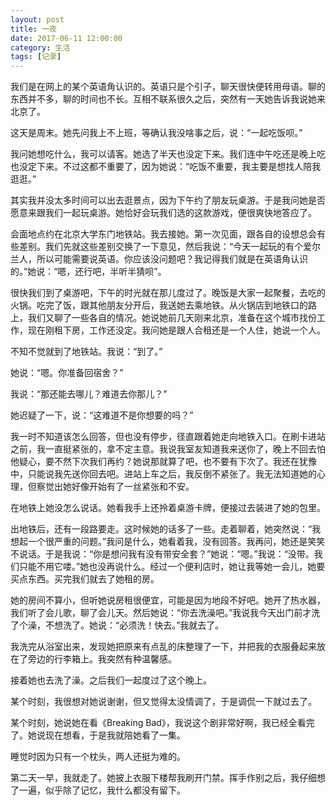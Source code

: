 ```yaml
---
layout: post
title: 一夜
date: 2017-06-11 12:00:00
category: 生活
tags: [记录]
---
```


我们是在网上的某个英语角认识的。英语只是个引子，聊天很快便转用母语。聊的东西并不多，聊的时间也不长。互相不联系很久之后，突然有一天她告诉我说她来北京了。

<!--more-->

这天是周末。她先问我上不上班，等确认我没啥事之后，说：“一起吃饭呗。”

我问她想吃什么，我可以请客。她选了半天也没定下来。我们连中午吃还是晚上吃也没定下来。不过这都不重要了，因为她说：“吃饭不重要，我主要是想找人陪我逛逛。”

其实我并没太多时间可以出去逛景点，因为下午约了朋友玩桌游。于是我问她是否愿意来跟我们一起玩桌游。她恰好会玩我们选的这款游戏，便很爽快地答应了。

会面地点约在北京大学东门地铁站。我去接她。第一次见面，跟各自的设想总会有些差别。我们先就这些差别交换了一下意见，然后我说：“今天一起玩的有个爱尔兰人，所以可能需要说英语。你应该没问题吧？我记得我们就是在英语角认识的。”她说：“嗯，还行吧，半听半猜呗”。

很快我们到了桌游吧，下午的时光就在那儿度过了。晚饭是大家一起聚餐，去吃的火锅。吃完了饭，跟其他朋友分开后，我送她去乘地铁。从火锅店到地铁口的路上，我们又聊了一些各自的情况。她说她前几天刚来北京，准备在这个城市找份工作，现在刚租下房，工作还没定。我问她是跟人合租还是一个人住，她说一个人。

不知不觉就到了地铁站。我说：“到了。”

她说：“嗯。你准备回宿舍？”

我说：“那还能去哪儿？难道去你那儿？”

她迟疑了一下，说：“这难道不是你想要的吗？”

我一时不知道该怎么回答，但也没有停步，径直跟着她走向地铁入口。在刷卡进站之前，我一直挺紧张的，拿不定主意。我说我室友知道我来送你了，晚上不回去怕他疑心，要不然下次我们再约？她说那就算了吧，也不要有下次了。我还在犹豫中，只能说我先送你回去吧。进站上车之后，我反倒不紧张了。我无法知道她的心理，但察觉出她好像开始有了一丝紧张和不安。

在地铁上她没怎么说话。她看我手上还拎着桌游卡牌，便接过去装进了她的包里。

出地铁后，还有一段路要走。这时候她的话多了一些。走着聊着，她突然说：“我想起一个很严重的问题。”我问是什么，她看着我，没有回答。我再问，她还是笑笑不说话。于是我说：“你是想问我有没有带安全套？”她说：“嗯。”我说：“没带。我们只能不用它喽。”她也没再说什么。经过一个便利店时，她让我等她一会儿，她要买点东西。买完我们就去了她租的房。

她的房间不算小，但听她说房租很便宜，可能是因为地段不好吧。她开了热水器，我们听了会儿歌，聊了会儿天。然后她说：“你去洗澡吧。”我说我今天出门前才洗了个澡，不想洗了。她说：“必须洗！快去。”我就去了。

我洗完从浴室出来，发现她把原来有点乱的床整理了一下，并把我的衣服叠起来放在了旁边的行李箱上。我突然有种温馨感。

接着她也去洗了澡。之后我们一起度过了这个晚上。

某个时刻，我很想对她说谢谢，但又觉得太没情调了，于是调侃一下就过去了。

某个时刻，她说她在看《Breaking Bad》，我说这个剧非常好啊，我已经全看完了。她说现在想看，于是我就陪她看了一集。

睡觉时因为只有一个枕头，两人还挺为难的。

第二天一早，我就走了。她披上衣服下楼帮我刷开门禁。挥手作别之后，我仔细想了一遍，似乎除了记忆，我什么都没有留下。
